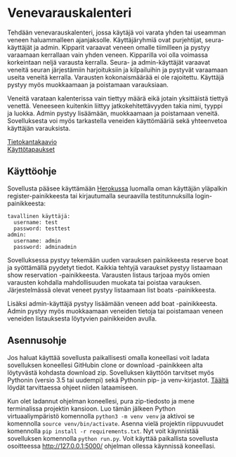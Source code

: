 # Venevarauskalenteri

Tehdään venevarauskalenteri, jossa käytäjä voi varata yhden tai useamman veneen haluammalleen ajanjaksolle. Käyttäjäryhmiä ovat purjehtijat, seura-käyttäjät ja admin. Kipparit varaavat veneen omalle tiimilleen ja pystyy varaamaan kerrallaan vain yhden veneen. Kipparilla voi olla voimassa korkeintaan neljä varausta kerralla. Seura- ja admin-käyttäjät varaavat veneitä seuran järjestämiin harjoituksiin ja kilpailuihin ja pystyvät varaamaan useita veneitä kerralla. Varausten kokonaismäärää ei ole rajoitettu. Käyttäjä pystyy myös muokkaamaan ja poistamaan varauksiaan. 

Veneitä varataan kalenterissa vain tiettyy määrä eikä jotain yksittäistä tiettyä venettä. Veneeseen kuitenkin liittyy jatkokehitettävyyden takia nimi, tyyppi ja luokka. Admin pystyy lisäämään, muokkaamaan ja poistamaan veneitä. Sovelluksesta voi myös tarkastella veneiden käyttömääriä sekä yhteenvetoa käyttäjän varauksista.

[Tietokantakaavio](https://github.com/marinellalaaksonen/Venevarauskalenteri/blob/master/documentation/tietokantakaavio.png)  
[Käyttötapaukset](https://github.com/marinellalaaksonen/Venevarauskalenteri/blob/master/documentation/kayttotapaukset.md)

## Käyttöohje

Sovellusta pääsee käyttämään [Herokussa](https://boat-booking-calendar.herokuapp.com/) luomalla oman käyttäjän yläpalkin register-painikkeesta tai kirjautumalla seuraavilla testitunnuksilla login-painikkeesta:

```
tavallinen käyttäjä: 
  username: test  
  password: testtest
admin:
  username: admin  
  password: adminadmin
```

Sovelluksessa pystyy tekemään uuden varauksen painikkeesta reserve boat ja syöttämällä pyydetyt tiedot. Kaikkia tehtyjä varaukset pystyy listaamaan show reservation -painikkeesta. Varausten listaus tarjoaa myös omien varausten kohdalla mahdollisuuden muokata tai poistaa varauksen. Järjestelmässä olevat veneet pystyy listaamaan list boats -painikkeesta.

Lisäksi admin-käyttäjä pystyy lisäämään veneen add boat -painikkeesta. Admin pystyy myös muokkaamaan veneiden tietoja tai poistamaan veneen veneiden listauksesta löytyvien painikkeiden avulla.

## Asennusohje

Jos haluat käyttää sovellusta paikallisesti omalla koneellasi voit ladata sovelluksen koneellesi GitHubin clone or download -painikkeen alta löytyvästä kohdasta download zip. Sovelluksen käyttöön tarvitset myös Pythonin (versio 3.5 tai uudempi) sekä Pythonin pip- ja venv-kirjastot. [Täältä](https://materiaalit.github.io/tsoha-19/tyovalineet/) löydät tarvittaessa ohjeet niiden lataamiseen.

Kun olet ladannut ohjelman koneellesi, pura zip-tiedosto ja mene terminalissa projektin kansioon. Luo tämän jälkeen Python virtuaaliympäristö komennolla ```python3 -m venv venv``` ja aktivoi se komennolla ```source venv/bin/activate```. Asenna vielä projektin riippuvuudet komennolla ```pip install -r requirements.txt```. Nyt voit käynnistää sovelluksen komennolla ```python run.py```. Voit käyttää paikallista sovellusta osoitteessa http://127.0.0.1:5000/ ohjelman ollessa käynnissä koneellasi.
